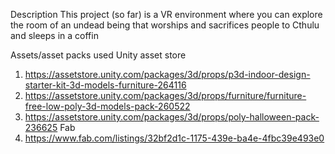 Description
This project (so far) is a VR environment where you can explore the room of an undead being that worships and sacrifices people to Cthulu and sleeps in a coffin

Assets/asset packs used
Unity asset store
1. https://assetstore.unity.com/packages/3d/props/p3d-indoor-design-starter-kit-3d-models-furniture-264116
2. https://assetstore.unity.com/packages/3d/props/furniture/furniture-free-low-poly-3d-models-pack-260522
3. https://assetstore.unity.com/packages/3d/props/poly-halloween-pack-236625
Fab
4. https://www.fab.com/listings/32bf2d1c-1175-439e-ba4e-4fbc39e493e0
